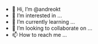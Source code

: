 - 👋 Hi, I’m @andreokt
- 👀 I’m interested in ...
- 🌱 I’m currently learning ...
- 💞️ I’m looking to collaborate on ...
- 📫 How to reach me ...

<!---
andreokt/andreokt is a ✨ special ✨ repository because its `README.md` (this file) appears on your GitHub profile.
You can click the Preview link to take a look at your changes.
--->
